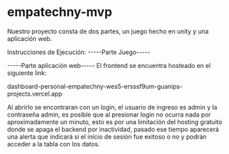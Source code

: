 # empatechny-mvp
Nuestro proyecto consta de dos partes, un juego hecho en unity y una aplicación web.

Instrucciones de Ejecución:
-----Parte Juego-----


-----Parte aplicación web-----
El frontend se encuentra hosteado en el siguiente link:

dashboard-personal-empatechny-wes5-ersssf9um-guanips-projects.vercel.app

Al abrirlo se encontraran con un login, el usuario de ingreso es admin y la contraseña admin, es posible que al presionar login no ocurra nada por aproximadamente un minuto, esto es por una limitación del hosting gratuito donde se apaga el backend por inactividad, pasado ese tiempo aparecerá una alerta que indicará si el inicio de sesión fue exitoso o no y podrán acceder a la tabla con los datos.
